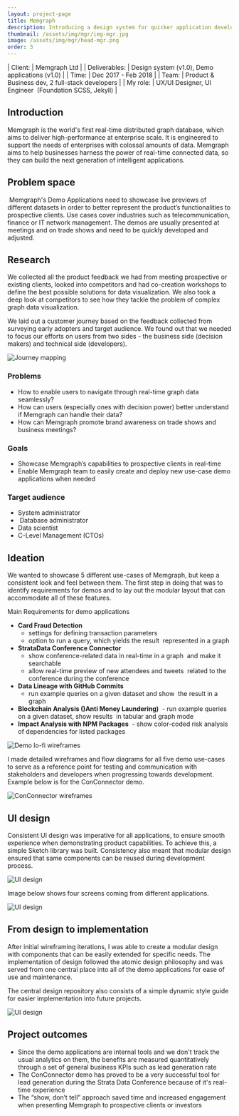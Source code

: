 ```yaml
---
layout: project-page
title: Memgraph 
description: Introducing a design system for quicker application development
thumbnail: /assets/img/mgr/img-mgr.jpg
image: /assets/img/mgr/head-mgr.png
order: 3
---
```


| Client:		| Memgraph Ltd |
| Deliverables:	| Design system (v1.0), Demo applications (v1.0) |
| Time:		    | Dec 2017 - Feb 2018 |
| Team:		    | Product &amp; Business dev, 2 full-stack developers |
| My role:		| UX/UI Designer, UI Engineer  (Foundation SCSS, Jekyll) |

## Introduction 

Memgraph is the world's first real-time distributed graph database, which aims to deliver high-performance at enterprise scale. 
It is engineered to support the needs of enterprises with colossal amounts of data. Memgraph aims to help businesses harness the power of real-time connected data, so they can build the next generation of intelligent applications.


## Problem space

 Memgraph's Demo Applications need to showcase live previews of different datasets in order to better represent the product’s functionalities to prospective clients. 
Use cases cover industries such as telecommunication, finance or IT network management. The demos are usually presented at meetings and on trade shows and need to be quickly developed and adjusted. 

## Research

We collected all the product feedback we had from meeting prospective or existing clients, looked into competitors and had co-creation workshops to define the best possible solutions for data visualization.
We also took a deep look at competitors to see how they tackle the problem of complex graph data visualization.

We laid out a customer journey based on the feedback collected from surveying early adopters and target audience.
We found out that we needed to focus our efforts on users from two sides - the business side (decision makers) and technical side (developers).

![Journey mapping](/assets/img/mgr/mgr-uj.jpg)

### Problems

- How to enable users to navigate through real-time graph data seamlessly?
- How can users (especially ones with decision power) better understand if Memgraph can handle their data?
- How can Memgraph promote brand awareness on trade shows and business meetings?
        
### Goals

- Showcase Memgraph’s capabilities to prospective clients in real-time
- Enable Memgraph team to easily create and deploy new use-case demo applications when needed    

### Target audience

- System administrator
-  Database administrator 
- Data scientist 
- C-Level Management (CTOs)

## Ideation

We wanted to showcase 5 different use-cases of Memgraph, but keep a consistent look and feel between them. 
The first step in doing that was to identify requirements for demos and to lay out the modular layout that can accommodate all of these features.

Main Requirements for demo applications
- **Card Fraud Detection**
    - settings for defining transaction parameters 
    - option to run a query, which yields the result  represented in a graph
- **StrataData Conference Connector **
    - show conference-related data in real-time in a graph  and make it searchable 
    - allow real-time preview of new attendees and tweets  related to the conference during the conference
- **Data Lineage with GitHub Commits** 
    - run example queries on a given dataset and show   the result in a graph
- **Blockchain Analysis ()Anti Money Laundering)**
     - run example queries on a given dataset, show results  in tabular and graph mode
- **Impact Analysis with NPM Packages**
     - show color-coded risk analysis of dependencies for listed packages

![Demo lo-fi wireframes](/assets/img/mgr/mgr-wf.jpg)

I made detailed wireframes and flow diagrams for all five demo use-cases to serve as a reference point for testing and communication with stakeholders and developers when progressing towards development. 
Example below is for the ConConnector demo.

![ConConnector wireframes](/assets/img/mgr/mgr-cc-wf.jpg)

## UI design

Consistent UI design was imperative for all applications, to ensure smooth experience when demonstrating product capabilities.
To achieve this, a simple Sketch library was built. Consistency also meant that modular design ensured that same components can be reused during development process.

![UI design](/assets/img/mgr/mgr-sk.jpg)

Image below shows four screens coming from different applications.

![UI design](/assets/img/mgr/mgr-ui.jpg)

## From design to implementation

After initial wireframing iterations, I was able to create a modular design with components that can be easily extended for specific needs.
The implementation of design followed the atomic design philosophy and was served from one central place into all of the demo applications for ease of use and maintenance.

The central design repository also consists of a simple dynamic style guide for easier implementation into future projects.

![UI design](/assets/img/mgr/mgr-ds.jpg)

## Project outcomes

- Since the demo applications are internal tools and we don't track the usual analytics on them, the benefits are measured quantitatively through a set of general business KPIs such as lead generation rate
- The ConConnector demo has proved to be a very successful tool for lead generation during the Strata Data Conference because of it's real-time experience
- The “show, don’t tell” approach saved time and increased engagement when presenting Memgraph to prospective clients or investors

